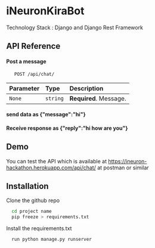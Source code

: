 
# iNeuronKiraBot

Technology Stack : Django and Django Rest Framework


## API Reference

#### Post a message

```http
   POST /api/chat/
```

| Parameter | Type     | Description                |
| :-------- | :------- | :------------------------- |
|   `None`  | `string` | **Required**. Message.     |


#### send data as {"message":"hi"}

#### Receive response as {"reply":"hi how are you"}

## Demo

You can test the API which is available at https://ineuron-hackathon.herokuapp.com/api/chat/
at postman or similar


## Installation

Clone the github repo 

```bash
  cd project name
  pip freeze > requirements.txt
```

Install the requirements.txt 
```bash
  run python manage.py runserver
```
